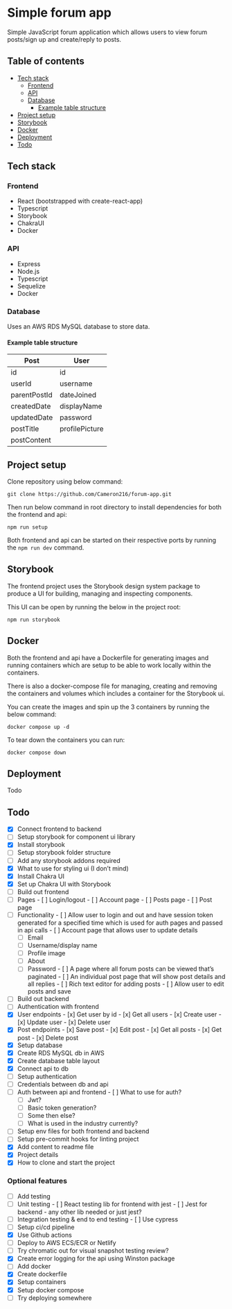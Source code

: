 # Simple forum app

Simple JavaScript forum application which allows users to view forum posts/sign up and create/reply to posts.

## Table of contents  

- [Tech stack](#tech-stack)  
  - [Frontend](#frontend)  
  - [API](#api)  
  - [Database](#database)
    - [Example table structure](#example-table-structure)
- [Project setup](#project-setup)
- [Storybook](#storybook)
- [Docker](#docker)
- [Deployment](#deployment)
- [Todo](#todo)

## Tech stack

### Frontend

- React (bootstrapped with create-react-app)
- Typescript
- Storybook
- ChakraUI
- Docker

### API

- Express
- Node.js
- Typescript
- Sequelize
- Docker

### Database

Uses an AWS RDS MySQL database to store data.

#### Example table structure

| Post | User |  
| ---- | ---- |  
| id   | id    |  
| userId | username |
| parentPostId | dateJoined |
| createdDate | displayName |
| updatedDate | password |
| postTitle | profilePicture |
| postContent |

## Project setup

Clone repository using below command:

`git clone https://github.com/Cameron216/forum-app.git`

Then run below command in root directory to install dependencies for both the frontend and api:

`npm run setup`

Both frontend and api can be started on their respective ports by running the `npm run dev` command.

## Storybook

The frontend project uses the Storybook design system package to produce a UI for building, managing and inspecting components.

This UI can be open by running the below in the project root:

`npm run storybook`

## Docker

Both the frontend and api have a Dockerfile for generating images and running containers which are setup to be able to work locally within the containers.

There is also a docker-compose file for managing, creating and removing the containers and volumes which includes a container for the Storybook ui.

You can create the images and spin up the 3 containers by running the below command:

`docker compose up -d`

To tear down the containers you can run:

`docker compose down`

## Deployment

Todo

## Todo

- [x]  Connect frontend to backend
- [ ]  Setup storybook for component ui library
  - [x]  Install storybook
  - [ ]  Setup storybook folder structure
  - [ ]  Add any storybook addons required
- [x]  What to use for styling ui (I don’t mind)
  - [x] Install Chakra UI
  - [x] Set up Chakra UI with Storybook
- [ ]  Build out frontend
  - [ ]  Pages
    - [ ]  Login/logout
    - [ ]  Account page
    - [ ]  Posts page
    - [ ]  Post page
  - [ ]  Functionality
    - [ ]  Allow user to login and out and have session token generated for a specified time which is used for auth pages and passed in api calls
    - [ ]  Account page that allows user to update details
      - [ ]  Email
      - [ ]  Username/display name
      - [ ]  Profile image
      - [ ]  About
      - [ ]  Password
    - [ ]  A page where all forum posts can be viewed that’s paginated
    - [ ]  An individual post page that will show post details and all replies
    - [ ]  Rich text editor for adding posts
    - [ ]  Allow user to edit posts and save
- [ ]  Build out backend
  - [ ]  Authentication with frontend
  - [x]  User endpoints
    - [x]  Get user by id
    - [x]  Get all users
    - [x]  Create user
    - [x]  Update user
    - [x]  Delete user
  - [x]  Post endpoints
    - [x]  Save post
    - [x]  Edit post
    - [x]  Get all posts
    - [x]  Get post
    - [x]  Delete post
- [x]  Setup database
  - [x]  Create RDS MySQL db in AWS
  - [x]  Create database table layout
  - [x]  Connect api to db
- [ ]  Setup authentication
  - [ ]  Credentials between db and api
  - [ ]  Auth between api and frontend
    - [ ]  What to use for auth?
      - [ ]  Jwt?
      - [ ]  Basic token generation?
      - [ ]  Some then else?
      - [ ]  What is used in the industry currently?
- [ ]  Setup env files for both frontend and backend
- [ ]  Setup pre-commit hooks for linting project
- [x]  Add content to readme file
  - [x]  Project details
  - [x]  How to clone and start the project

### Optional features

- [ ]  Add testing
  - [ ]  Unit testing
    - [ ]  React testing lib for frontend with jest
    - [ ]  Jest for backend - any other lib needed or just jest?
  - [ ]  Integration testing & end to end testing
    - [ ]  Use cypress
- [ ]  Setup ci/cd pipeline
  - [x]  Use Github actions
  - [ ]  Deploy to AWS ECS/ECR or Netlify
- [ ]  Try chromatic out for visual snapshot testing review?
- [x]  Create error logging for the api using Winston package
- [ ]  Add docker
  - [x]  Create dockerfile
  - [x]  Setup containers
  - [x]  Setup docker compose
  - [ ]  Try deploying somewhere

